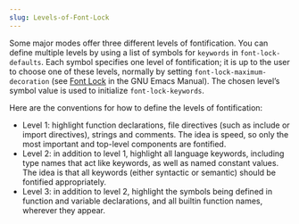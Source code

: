 ```yaml
---
slug: Levels-of-Font-Lock
---
```


Some major modes offer three different levels of fontification. You can define multiple levels by using a list of symbols for `keywords` in `font-lock-defaults`. Each symbol specifies one level of fontification; it is up to the user to choose one of these levels, normally by setting `font-lock-maximum-decoration` (see [Font Lock](https://www.gnu.org/software/emacs/manual/html_mono/emacs.html#Font-Lock) in the GNU Emacs Manual). The chosen level’s symbol value is used to initialize `font-lock-keywords`.

Here are the conventions for how to define the levels of fontification:

*   Level 1: highlight function declarations, file directives (such as include or import directives), strings and comments. The idea is speed, so only the most important and top-level components are fontified.
*   Level 2: in addition to level 1, highlight all language keywords, including type names that act like keywords, as well as named constant values. The idea is that all keywords (either syntactic or semantic) should be fontified appropriately.
*   Level 3: in addition to level 2, highlight the symbols being defined in function and variable declarations, and all builtin function names, wherever they appear.
